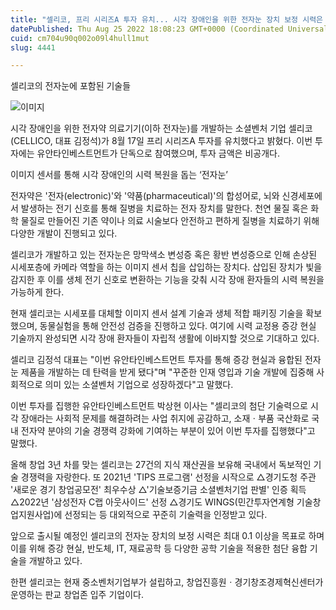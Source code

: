 ```yaml
---
title: "셀리코, 프리 시리즈A 투자 유치... 시각 장애인을 위한 전자눈 장치 보정 시력은 최대 0.1 이상 목표"
datePublished: Thu Aug 25 2022 18:08:23 GMT+0000 (Coordinated Universal Time)
cuid: cm704u90q002o09l4hull1mut
slug: 4441

---
```



셀리코의 전자눈에 포함된 기술들

![이미지](https://cdn.hashnode.com/res/hashnode/image/upload/v1739257214581/a0365894-4938-4afd-8274-7ed1e962f90d.jpeg)

시각 장애인을 위한 전자약 의료기기(이하 전자눈)를 개발하는 소셜벤처 기업 셀리코(CELLICO, 대표 김정석)가 8월 17일 프리 시리즈A 투자를 유치했다고 밝혔다. 이번 투자에는 유안타인베스트먼트가 단독으로 참여했으며, 투자 금액은 비공개다.

이미지 센서를 통해 시각 장애인의 시력 복원을 돕는 ‘전자눈’

전자약은 '전자(electronic)'와 '약품(pharmaceutical)'의 합성어로, 뇌와 신경세포에서 발생하는 전기 신호를 통해 질병을 치료하는 전자 장치를 말한다. 천연 물질 혹은 화학 물질로 만들어진 기존 약이나 의료 시술보다 안전하고 편하게 질병을 치료하기 위해 다양한 개발이 진행되고 있다.

셀리코가 개발하고 있는 전자눈은 망막색소 변성증 혹은 황반 변성증으로 인해 손상된 시세포층에 카메라 역할을 하는 이미지 센서 칩을 삽입하는 장치다. 삽입된 장치가 빛을 감지한 후 이를 생체 전기 신호로 변환하는 기능을 갖춰 시각 장애 환자들의 시력 복원을 가능하게 한다.

현재 셀리코는 시세포를 대체할 이미지 센서 설계 기술과 생체 적합 패키징 기술을 확보했으며, 동물실험을 통해 안전성 검증을 진행하고 있다. 여기에 시력 교정용 증강 현실 기술까지 완성되면 시각 장애 환자들이 자립적 생활에 이바지할 것으로 기대하고 있다.

셀리코 김정석 대표는 "이번 유안타인베스트먼트 투자를 통해 증강 현실과 융합된 전자눈 제품을 개발하는 데 탄력을 받게 됐다"며 "꾸준한 인재 영입과 기술 개발에 집중해 사회적으로 의미 있는 소셜벤처 기업으로 성장하겠다"고 말했다.

이번 투자를 집행한 유안타인베스트먼트 박상현 이사는 "셀리코의 첨단 기술력으로 시각 장애라는 사회적 문제를 해결하려는 사업 취지에 공감하고, 소재ㆍ부품 국산화로 국내 전자약 분야의 기술 경쟁력 강화에 기여하는 부분이 있어 이번 투자를 집행했다"고 말했다.

올해 창업 3년 차를 맞는 셀리코는 27건의 지식 재산권을 보유해 국내에서 독보적인 기술 경쟁력을 자랑한다. 또 2021년 'TIPS 프로그램' 선정을 시작으로 △경기도청 주관 '새로운 경기 창업공모전' 최우수상 △'기술보증기금 소셜벤처기업 판별' 인증 획득 △2022년 '삼성전자 C랩 아웃사이드' 선정 △경기도 WINGS(민간투자연계형 기술창업지원사업)에 선정되는 등 대외적으로 꾸준히 기술력을 인정받고 있다.

앞으로 출시될 예정인 셀리코의 전자눈 장치의 보정 시력은 최대 0.1 이상을 목표로 하며 이를 위해 증강 현실, 반도체, IT, 재료공학 등 다양한 공학 기술을 적용한 첨단 융합 기술을 개발하고 있다.

한편 셀리코는 현재 중소벤처기업부가 설립하고, 창업진흥원ㆍ경기창조경제혁신센터가 운영하는 판교 창업존 입주 기업이다.